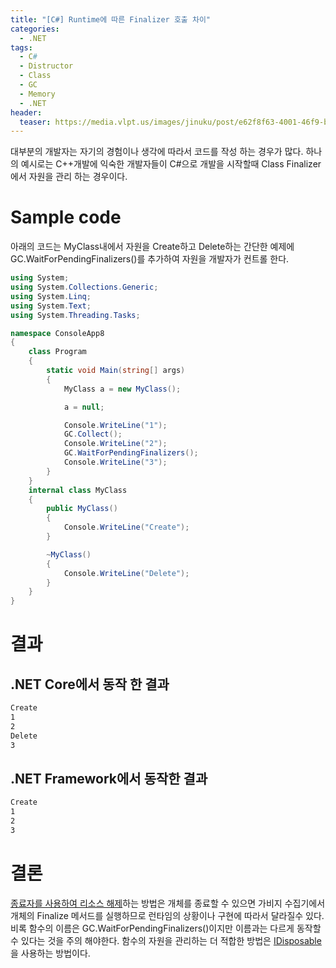 ```yaml
---
title: "[C#] Runtime에 따른 Finalizer 호출 차이"
categories:
  - .NET
tags:
  - C#
  - Distructor
  - Class
  - GC
  - Memory
  - .NET
header:
  teaser: https://media.vlpt.us/images/jinuku/post/e62f8f63-4001-46f9-b811-dc6f62f0828e/40cc3e52-745d-48b8-8a09-02c21efc36e5.png
---
```


대부분의 개발자는 자기의 경험이나 생각에 따라서 코드를 작성 하는 경우가 많다. 하나의 예시로는 C++개발에 익숙한 개발자들이 C#으로 개발을 시작할때 Class Finalizer에서 자원을 관리 하는 경우이다.

# Sample code

아래의 코드는 MyClass내에서 자원을 Create하고 Delete하는 간단한 예제에 GC.WaitForPendingFinalizers()를 추가하여 자원을 개발자가 컨트롤 한다.

```csharp
using System;
using System.Collections.Generic;
using System.Linq;
using System.Text;
using System.Threading.Tasks;

namespace ConsoleApp8
{
    class Program
    {
        static void Main(string[] args)
        {
            MyClass a = new MyClass();

            a = null;

            Console.WriteLine("1");
            GC.Collect();
            Console.WriteLine("2");
            GC.WaitForPendingFinalizers();
            Console.WriteLine("3");
        }
    }
    internal class MyClass
    {
        public MyClass()
        {
            Console.WriteLine("Create");
        }

        ~MyClass()
        {
            Console.WriteLine("Delete");
        }
    }
}

```

# 결과

## .NET Core에서 동작 한 결과

```bash
Create
1
2
Delete
3
```

## .NET Framework에서 동작한 결과

```bash
Create
1
2
3
```

# 결론

[종료자를 사용하여 리소스 해제](https://docs.microsoft.com/ko-kr/dotnet/csharp/programming-guide/classes-and-structs/finalizers#using-finalizers-to-release-resources)하는 방법은 개체를 종료할 수 있으면 가비지 수집기에서 개체의 Finalize 메서드를 실행하므로 런타임의 상황이나 구현에 따라서 달라질수 있다. 비록 함수의 이름은 GC.WaitForPendingFinalizers()이지만 이름과는 다르게 동작할 수 있다는 것을 주의 해야한다. 함수의 자원을 관리하는 더 적합한 방법은 [IDisposable](https://docs.microsoft.com/ko-kr/dotnet/csharp/programming-guide/classes-and-structs/finalizers#explicit-release-of-resources)을 사용하는 방법이다.